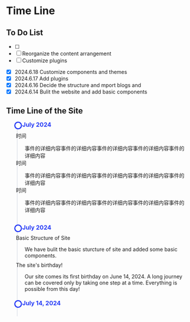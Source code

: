 # Time Line

## To Do List
- [ ] 
- [ ] Reorganize the content arrangement
- [ ] Customize plugins

* [x] 2024.6.18 Customize components and themes  
* [x] 2024.6.17 Add plugins
* [x] 2024.6.16 Decide the structure and mport blogs and   
* [x] 2024.6.14 Bulit the website and add basic components

## Time Line of the Site

<div class='center'>
<ul class="timeline-list">
<!-- The Top 1 -->
<li class="timeline-item">
    <div class="timeline-item_tail"></div>
    <div class="timeline-item_node"></div>
    <div class="timeline-item_wrapper">
        <div class="timeline-item_timestamp">July 2024</div>
        <div class="timeline-item_content"><br><br><!-- 每块顶部单独留一些空间 -->
            <div class="tbox">
                <div class='outerBox'>
                    <div class="dateBox"><div>
                        <tl-title>时间</tl-title>
                        <ul>事件的详细内容事件的详细内容事件的详细内容事件的详细内容事件的详细内容</ul>
                    </div></div>
                </div>
        </div>
        <div class="tbox">
            <div class='outerBox'>
                <div class="dateLeftBox"><div>
                    <tl-title>时间</tl-title>
                    <ul>事件的详细内容事件的详细内容事件的详细内容事件的详细内容事件的详细内容</ul>
                </div></div>
            </div>
        </div>
        <div class="tbox">
                <div class='outerBox'>
                    <div class="dateBox"><div>
                        <tl-title>时间</tl-title>
                        <ul>事件的详细内容事件的详细内容事件的详细内容事件的详细内容事件的详细内容</ul>
                    </div></div>
                </div>
        </div>
    </div>
    </div>
</li>
<!-- Another Part -->

<!-- The Bottom Part -->
<li class="timeline-item">
    <div class="timeline-item_tail"></div>
     <div class="timeline-item_tail_add" style='top:10px'></div>
    <div class="timeline-item_node"></div>
    <div class="timeline-item_wrapper">
        <div class="timeline-item_timestamp">July 2024</div>
        <div class="timeline-item_content"><br><br><!-- 每块顶部单独留一些空间 -->
            <div class="tbox">
                <div class='outerBox'>
                    <div class="dateLeftBox"><div>
                        <tl-title>Basic Structure of Site</tl-title>
                        <ul>
We have bulit the basic sturcture of site and added some basic components.  
                        </ul>
                    </div></div>
                </div>
            </div>
            <div class="tbox">
                <div class='outerBox'>
                    <div class="dateBox"><div>
                        <tl-title> The site's birthday!</tl-title>
                        <ul>
Our site comes its first birthday on June 14, 2024. A long journey can be covered only by taking one step at a time.
Everything is possible from this day! 
                        </ul></div></div>
                </div>
            </div>
        </div>
    </div>
    <div class="timeline-item_node"></div>
    <div class="timeline-item_wrapper">
    <div class="timeline-item_timestamp">July 14, 2024</div>
</li>
</ul>
</div>

<style>
.timeline-list{
    margin: 0;
    font-size: 14px;
    list-style: none;  
}
.timeline-item:last-child .timeline-item_tail {
    display: none;
}
.timeline-item{
    position: relative;
}
.timeline-item_tail{
    position: absolute;
    left: 5px;
    height: 100%;
    border-left: 2px solid rgb(228,231,237);
}

.timeline-item_tail_add{
    position: absolute;
    left: 5px;
    height: 240px;
    border-left: 2px solid rgb(228,231,237);
}

.timeline-item_node{
    position: absolute;
    background-color: #e4e7ed;
    border-radius: 50%;
    display: flex;
    justify-content: center;
    align-items: center;
    left: -2px;
    width: 15px;
    height: 15px;
    background: #fff;
    border:3px solid rgb(38, 59, 246)
}
.timeline-item_wrapper{
    position: relative;
    padding-left: 20px;
    top: 0px;
}
.timeline-item_timestamp{
    margin-bottom: 8px;
    padding-top: 0px;
    color: rgb(38, 59, 246);
    line-height: 1;
    font-weight: 700;
    font-size: 16px;      
}
.delclass{
    color: #0379FB;
    font-weight: normal;
    cursor: pointer;
}
.delclass:hover{
    color: #2395FF;
}
.tbox{
    padding:10px;
    height:94px;
    margin-left: -27px;
    margin-top: -40px
}
.tbox-content{
    background:rgb(238, 255, 255);
    padding: 15px;
    width: auto;
    height: auto;
}
.pannel{
    border-radius: 4px;
    border: 1px solid #ebeef5;
    background-color: #fff;
    overflow: hidden;
    color: #303133;
    transition: .3s;
   
}
.pannel-header{
    padding: 20px;
}
.pannel-body{
    padding: 20px;
}
.pannel.shadow{
    box-shadow: 0 2px 12px 0 rgba(0,0,0,.1);
}
.config{
    background:rgba(252,252,252,1);
    padding: 20px;
    margin-bottom: 15px;
    position: relative;  
}
.delItem{
    position: absolute;
    font-size: 17px;
    color: #333;
    top: -8px;
    right: -5px;
    cursor: pointer;
}
.config-content{
    margin-top: 15px;
}
.imgLabel{
    width: 80px;
    color: #999;
}
.imgList{
    margin-left: 80px;
    padding: 10px;
    background: rgba(246,246,246,1);
}
</style>
